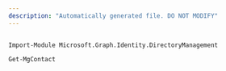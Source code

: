 ```yaml
---
description: "Automatically generated file. DO NOT MODIFY"
---
```


```powershellv1

Import-Module Microsoft.Graph.Identity.DirectoryManagement

Get-MgContact

```